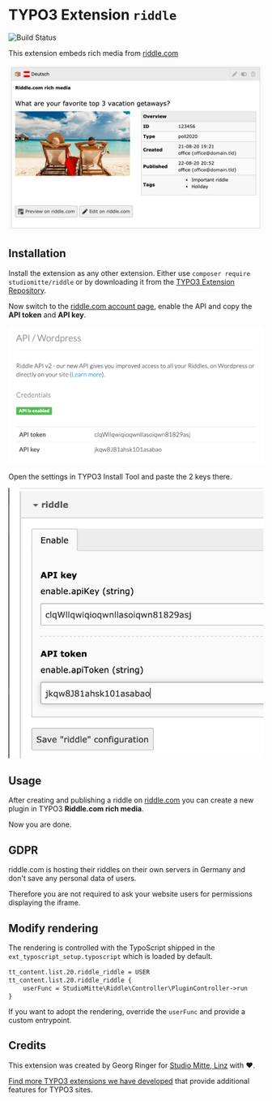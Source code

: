 # TYPO3 Extension `riddle`

![Build Status](https://github.com/studiomitte/riddle/workflows/CI/badge.svg)

This extension embeds rich media from [riddle.com](https://www.riddle.com)

![Plugin in Backend](Documentation/Images/backend.png)

## Installation

Install the extension as any other extension.
Either use `composer require studiomitte/riddle` or by downloading it from the [TYPO3 Extension Repository](https://extensions.typo3.org/extension/riddle).

Now switch to the [riddle.com account page](https://www.riddle.com/creator/account/api), enable the API and copy the **API token** and **API key**.

![riddle.com API](Documentation/Images/riddleApi.png)

Open the settings in TYPO3 Install Tool and paste the 2 keys there.

![Settings in TYPO3](Documentation/Images/settings.png)

## Usage

After creating and publishing a riddle on [riddle.com](https://www.riddle.com) you can create a new plugin in TYPO3 **Riddle.com rich media**.

Now you are done.

## GDPR

riddle.com is hosting their riddles on their own servers in Germany and don't save any personal data of users.

Therefore you are not required to ask your website users for permissions displaying the iframe.

## Modify rendering

The rendering is controlled with the TypoScript shipped in the `ext_typoscript_setup.typoscript` which is loaded by default.

```typo3_typoscript
tt_content.list.20.riddle_riddle = USER
tt_content.list.20.riddle_riddle {
    userFunc = StudioMitte\Riddle\Controller\PluginController->run
}
```

If you want to adopt the rendering, override the `userFunc` and provide a custom entrypoint.

## Credits
This extension was created by Georg Ringer for [Studio Mitte, Linz](https://studiomitte.com) with ♥.

[Find more TYPO3 extensions we have developed](https://www.studiomitte.com/loesungen/typo3) that provide additional features for TYPO3 sites.
